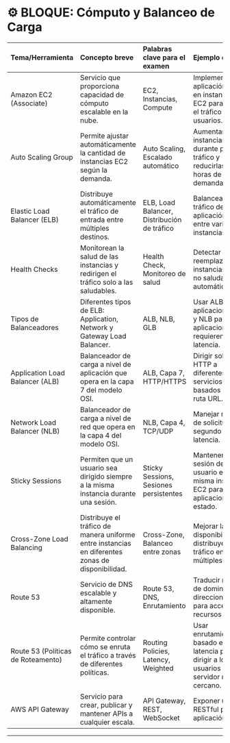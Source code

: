 # ⚙️ BLOQUE: Cómputo y Balanceo de Carga

| Tema/Herramienta | Concepto breve | Palabras clave para el examen | Ejemplo de uso |
|:---|:---|:---|:---|
| Amazon EC2 (Associate) | Servicio que proporciona capacidad de cómputo escalable en la nube. | EC2, Instancias, Compute | Implementar una aplicación web en instancias EC2 para manejar el tráfico de usuarios. |
| Auto Scaling Group | Permite ajustar automáticamente la cantidad de instancias EC2 según la demanda. | Auto Scaling, Escalado automático | Aumentar instancias EC2 durante picos de tráfico y reducirlas en horas de baja demanda. |
| Elastic Load Balancer (ELB) | Distribuye automáticamente el tráfico de entrada entre múltiples destinos. | ELB, Load Balancer, Distribución de tráfico | Balancear el tráfico de una aplicación web entre varias instancias EC2. |
| Health Checks | Monitorean la salud de las instancias y redirigen el tráfico solo a las saludables. | Health Check, Monitoreo de salud | Detectar y reemplazar instancias EC2 no saludables automáticamente. |
| Tipos de Balanceadores | Diferentes tipos de ELB: Application, Network y Gateway Load Balancer. | ALB, NLB, GLB | Usar ALB para aplicaciones web y NLB para aplicaciones que requieren baja latencia. |
| Application Load Balancer (ALB) | Balanceador de carga a nivel de aplicación que opera en la capa 7 del modelo OSI. | ALB, Capa 7, HTTP/HTTPS | Dirigir solicitudes HTTP a diferentes servicios basados en la ruta URL. |
| Network Load Balancer (NLB) | Balanceador de carga a nivel de red que opera en la capa 4 del modelo OSI. | NLB, Capa 4, TCP/UDP | Manejar millones de solicitudes por segundo con baja latencia. |
| Sticky Sessions | Permiten que un usuario sea dirigido siempre a la misma instancia durante una sesión. | Sticky Sessions, Sesiones persistentes | Mantener la sesión de un usuario en la misma instancia EC2 para aplicaciones con estado. |
| Cross-Zone Load Balancing | Distribuye el tráfico de manera uniforme entre instancias en diferentes zonas de disponibilidad. | Cross-Zone, Balanceo entre zonas | Mejorar la disponibilidad distribuyendo el tráfico entre múltiples zonas. |
| Route 53 | Servicio de DNS escalable y altamente disponible. | Route 53, DNS, Enrutamiento | Traducir nombres de dominio a direcciones IP para acceder a recursos en AWS. |
| Route 53 (Políticas de Roteamento) | Permite controlar cómo se enruta el tráfico a través de diferentes políticas. | Routing Policies, Latency, Weighted | Usar enrutamiento basado en latencia para dirigir a los usuarios al servidor más cercano. |
| AWS API Gateway | Servicio para crear, publicar y mantener APIs a cualquier escala. | API Gateway, REST, WebSocket | Exponer una API RESTful para una aplicación móvil. |

---
